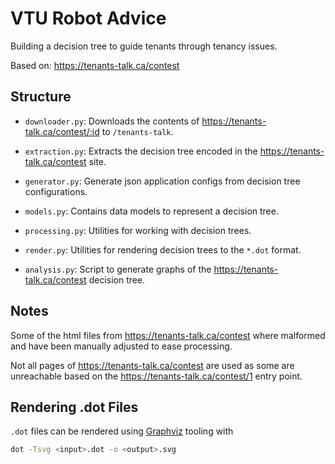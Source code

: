 # VTU Robot Advice
Building a decision tree to guide tenants through tenancy issues.

Based on: https://tenants-talk.ca/contest

## Structure
* `downloader.py`: Downloads the contents of https://tenants-talk.ca/contest/:id to `/tenants-talk`.
* `extraction.py`: Extracts the decision tree encoded in the https://tenants-talk.ca/contest site.
* `generator.py`: Generate json application configs from decision tree configurations.
* `models.py`: Contains data models to represent a decision tree.
* `processing.py`: Utilities for working with decision trees.
* `render.py`: Utilities for rendering decision trees to the `*.dot` format.

* `analysis.py`: Script to generate graphs of the https://tenants-talk.ca/contest decision tree.

## Notes
Some of the html files from https://tenants-talk.ca/contest where malformed and have been manually adjusted to ease processing.

Not all pages of https://tenants-talk.ca/contest are used as some are unreachable based on the https://tenants-talk.ca/contest/1 entry point.

## Rendering .dot Files
`.dot` files can be rendered using [Graphviz](https://graphviz.org/) tooling with

```sh
dot -Tsvg <input>.dot -o <output>.svg
```